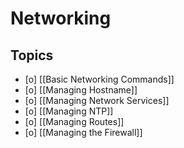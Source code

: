 # Networking

## Topics

- [o] [[Basic Networking Commands]]
- [o] [[Managing Hostname]]
- [o] [[Managing Network Services]]
- [o] [[Managing NTP]]
- [o] [[Managing Routes]]
- [o] [[Managing the Firewall]]
